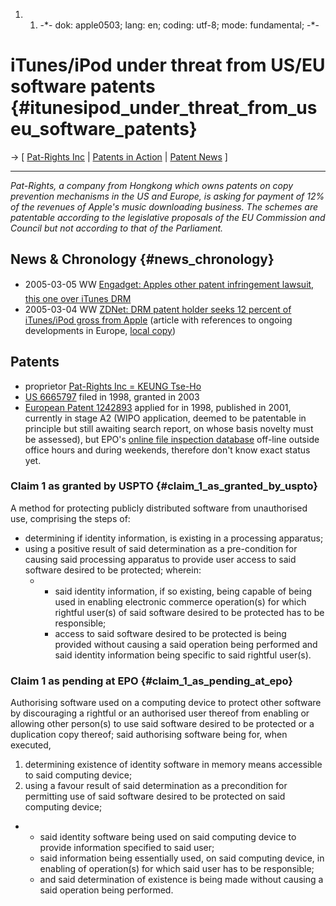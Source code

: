 1.  1.  -\*- dok: apple0503; lang: en; coding: utf-8; mode: fundamental;
        -\*-

# iTunes/iPod under threat from US/EU software patents {#itunesipod_under_threat_from_useu_software_patents}

-\> \[ [ Pat-Rights Inc](PatRightsEn "wikilink") \| [ Patents in
Action](SwpikxraniEn "wikilink") \| [ Patent
News](SwpatcninoEn "wikilink") \]

------------------------------------------------------------------------

*Pat-Rights, a company from Hongkong which owns patents on copy
prevention mechanisms in the US and Europe, is asking for payment of 12%
of the revenues of Apple\'s music downloading business. The schemes are
patentable according to the legislative proposals of the EU Commission
and Council but not according to that of the Parliament.*

## News & Chronology {#news_chronology}

-   2005-03-05 WW [Engadget: Apples other patent infringement lawsuit,
    this one over iTunes
    DRM](http://www.engadget.com/entry/1234000400034634/ "wikilink")
-   2005-03-04 WW [ZDNet: DRM patent holder seeks 12 percent of
    iTunes/iPod gross from
    Apple](http://blogs.zdnet.com/BTL/index.php?p=1110 "wikilink")
    (article with references to ongoing developments in Europe, [local
    copy](http://swpat.ffii.org/log/05/apple03 "wikilink"))

## Patents

-   proprietor [ Pat-Rights Inc = KEUNG Tse-Ho](PatRightsEn "wikilink")
-   [US
    6665797](http://patft.uspto.gov/netacgi/nph-Parser?u=/netahtml/srchnum.htm&Sect1=PTO1&Sect2=HITOFF&p=1&r=1&l=50&f=G&d=PALL&s1=6665797.WKU.&OS=PN/6665797&RS=PN/6665797 "wikilink")
    filed in 1998, granted in 2003
-   [European Patent
    1242893](http://swpat.ffii.org/patents/txt/ep/1242/893/ "wikilink")
    applied for in 1998, published in 2001, currently in stage A2 (WIPO
    application, deemed to be patentable in principle but still awaiting
    search report, on whose basis novelty must be assessed), but EPO\'s
    [online file inspection
    database](http://ofi.epoline.org/view/GetDossier?dosnum=&pubnum=EP1242893 "wikilink")
    off-line outside office hours and during weekends, therefore don\'t
    know exact status yet.

### Claim 1 as granted by USPTO {#claim_1_as_granted_by_uspto}

A method for protecting publicly distributed software from unauthorised
use, comprising the steps of:

-   determining if identity information, is existing in a processing
    apparatus;
-   using a positive result of said determination as a pre-condition for
    causing said processing apparatus to provide user access to said
    software desired to be protected; wherein:
    -   -   said identity information, if so existing, being capable of
            being used in enabling electronic commerce operation(s) for
            which rightful user(s) of said software desired to be
            protected has to be responsible;
        -   access to said software desired to be protected is being
            provided without causing a said operation being performed
            and said identity information being specific to said
            rightful user(s).

### Claim 1 as pending at EPO {#claim_1_as_pending_at_epo}

Authorising software used on a computing device to protect other
software by discouraging a rightful or an authorised user thereof from
enabling or allowing other person(s) to use said software desired to be
protected or a duplication copy thereof; said authorising software being
for, when executed,

1.  determining existence of identity software in memory means
    accessible to said computing device;
2.  using a favour result of said determination as a precondition for
    permitting use of said software desired to be protected on said
    computing device;

-   -   said identity software being used on said computing device to
        provide information specified to said user;
    -   said information being essentially used, on said computing
        device, in enabling of operation(s) for which said user has to
        be responsible;
    -   and said determination of existence is being made without
        causing a said operation being performed.
